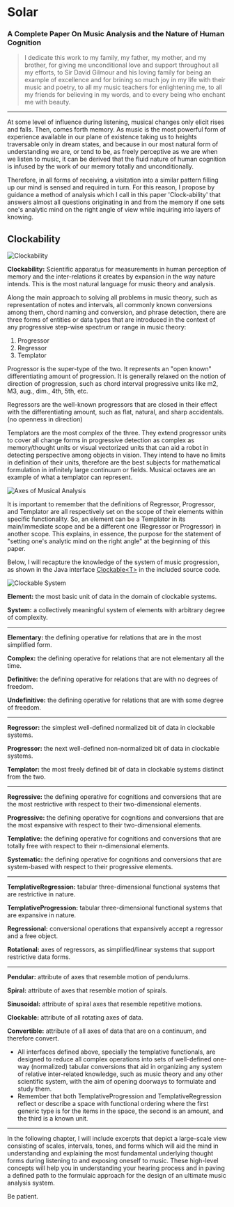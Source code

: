 # Solar
### A Complete Paper On Music Analysis and the Nature of Human Cognition

  > I dedicate this work to my family, my father, my mother, and my brother, for giving me unconditional love and support throughout all my efforts, to Sir David Gilmour and his loving family for being an example of excellence and for brining so much joy in my life with their music and poetry, to all my music teachers for enlightening me, to all my friends for believing in my words, and to every being who enchant me with beauty.

---

At some level of influence during listening, musical changes only elicit rises and falls. Then, comes forth memory. As music is the most powerful form of experience available in our plane of existence taking us to heights traversable only in dream states, and because in our most natural form of understanding we are, or tend to be, as freely perceptive as we are when we listen to music, it can be derived that the fluid nature of human cognition is infused by the work of our memory totally and unconditionally.

Therefore, in all forms of receiving, a visitation into a similar pattern filling up our mind is sensed and required in turn. For this reason, I propose by guidance a method of analysis which I call in this paper 'Clock-ability' that answers almost all questions originating in and from the memory if one sets one's analytic mind on the right angle of view while inquiring into layers of knowing.

## Clockability

![Clockability](https://github.com/exbuddha/Solar/blob/master/doc/img/Clockability-1.png)

**Clockability:** Scientific apparatus for measurements in human perception of memory and the inter-relations it creates by expansion in the way nature intends. This is the most natural language for music theory and analysis.

Along the main approach to solving all problems in music theory, such as representation of notes and intervals, all commonly known conversions among them, chord naming and conversion, and phrase detection, there are three forms of entities or data types that are introduced in the context of any progressive step-wise spectrum or range in music theory:

  1. Progressor
  2. Regressor
  3. Templator

Progressor is the super-type of the two. It represents an "open known" differentiating amount of progression. It is generally relaxed on the notion of direction of progression, such as chord interval progressive units like m2, M3, aug., dim., 4th, 5th, etc.

Regressors are the well-known progressors that are closed in their effect with the differentiating amount, such as flat, natural, and sharp accidentals. (no openness in direction)

Templators are the most complex of the three. They extend progressor units to cover all change forms in progressive detection as complex as memory/thought units or visual vectorized units that can aid a robot in detecting perspective among objects in vision. They intend to have no limits in definition of their units, therefore are the best subjects for mathematical formulation in infinitely large continuum or fields. Musical octaves are an example of what a templator can represent.

![Axes of Musical Analysis](https://github.com/exbuddha/Solar/blob/master/doc/img/Clockability-2.png)

It is important to remember that the definitions of Regressor, Progressor, and Templator are all respectively set on the scope of their elements within specific functionality. So, an element can be a Templator in its main/immediate scope and be a different one (Regressor or Progressor) in another scope. This explains, in essence, the purpose for the statement of "setting one's analytic mind on the right angle" at the beginning of this paper.

Below, I will recapture the knowledge of the system of music progression, as shown in the Java interface [Clockable&lt;T&gt;](https://github.com/exbuddha/Solar/blob/master/java/music/system/data/Clockable.java) in the included source code.

![Clockable System](https://github.com/exbuddha/Solar/blob/master/doc/img/Clockability-3.png)

**Element:** the most basic unit of data in the domain of clockable systems.

**System:** a collectively meaningful system of elements with arbitrary degree of complexity.

---

**Elementary:** the defining operative for relations that are in the most simplified form.

**Complex:** the defining operative for relations that are not elementary all the time.

**Definitive:** the defining operative for relations that are with no degrees of freedom.

**Undefinitive:** the defining operative for relations that are with some degree of freedom.

---

**Regressor:** the simplest well-defined normalized bit of data in clockable systems.

**Progressor:** the next well-defined non-normalized bit of data in clockable systems.

**Templator:** the most freely defined bit of data in clockable systems distinct from the two.

---

**Regressive:** the defining operative for cognitions and conversions that are the most restrictive with respect to their two-dimensional elements.

**Progressive:** the defining operative for cognitions and conversions that are the most expansive with respect to their two-dimensional elements.

**Templative:** the defining operative for cognitions and conversions that are totally free with respect to their n-dimensional elements.

**Systematic:** the defining operative for cognitions and conversions that are system-based with respect to their progressive elements.

---

**TemplativeRegression:** tabular three-dimensional functional systems that are restrictive in nature.

**TemplativeProgression:** tabular three-dimensional functional systems that are expansive in nature.

**Regressional:** conversional operations that expansively accept a regressor and a free object.

**Rotational:** axes of regressors, as simplified/linear systems that support restrictive data forms.

---

**Pendular:** attribute of axes that resemble motion of pendulums.

**Spiral:** attribute of axes that resemble motion of spirals.

**Sinusoidal:** attribute of spiral axes that resemble repetitive motions.

**Clockable:** attribute of all rotating axes of data.

**Convertible:** attribute of all axes of data that are on a continuum, and therefore convert.

  * All interfaces defined above, specially the templative functionals, are designed to reduce all complex operations into sets of well-defined one-way (normalized) tabular conversions that aid in organizing any system of relative inter-related knowledge, such as music theory and any other scientific system, with the aim of opening doorways to formulate and study them.
  * Remember that both TemplativeProgression and TemplativeRegression reflect or describe a space with functional ordering where the first generic type is for the items in the space, the second is an amount, and the third is a known unit.

---

In the following chapter, I will include excerpts that depict a large-scale view consisting of scales, intervals, tones, and forms which will aid the mind in understanding and explaining the most fundamental underlying thought forms during listening to and exposing oneself to music. These high-level concepts will help you in understanding your hearing process and in paving a defined path to the formulaic approach for the design of an ultimate music analysis system.

Be patient.
